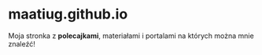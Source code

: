 # maatiug.github.io
Moja stronka z **polecajkami**, materiałami i portalami na których można mnie znaleźć!